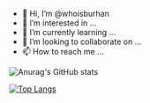 - 👋 Hi, I’m @whoisburhan
- 👀 I’m interested in ...
- 🌱 I’m currently learning ...
- 💞️ I’m looking to collaborate on ...
- 📫 How to reach me ...

![Anurag's GitHub stats](https://github-readme-stats.vercel.app/api?username=whoisburhan&show_icons=true&theme=radical&count_private=true&hide=stars,prs,issues,contribs&show=repositories)

[![Top Langs](https://github-readme-stats.vercel.app/api/top-langs/?username=whoisburhan&theme=radical)](https://github.com/anuraghazra/github-readme-stats)

<!---
whoisburhan/whoisburhan is a ✨ special ✨ repository because its `README.md` (this file) appears on your GitHub profile.
You can click the Preview link to take a look at your changes.
--->

